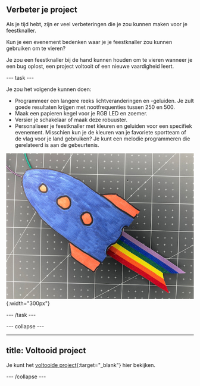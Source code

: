 ## Verbeter je project

Als je tijd hebt, zijn er veel verbeteringen die je zou kunnen maken voor je feestknaller.

Kun je een evenement bedenken waar je je feestknaller zou kunnen gebruiken om te vieren?

Je zou een feestknaller bij de hand kunnen houden om te vieren wanneer je een bug oplost, een project voltooit of een nieuwe vaardigheid leert.

--- task ---

Je zou het volgende kunnen doen:

+ Programmeer een langere reeks lichtveranderingen en -geluiden. Je zult goede resultaten krijgen met nootfrequenties tussen 250 en 500.
+ Maak een papieren kegel voor je RGB LED en zoemer.
+ Versier je schakelaar of maak deze robuuster.
+ Personaliseer je feestknaller met kleuren en geluiden voor een specifiek evenement. Misschien kun je de kleuren van je favoriete sportteam of de vlag voor je land gebruiken? Je kunt een melodie programmeren die gerelateerd is aan de gebeurtenis.

![Er is een rakettekening aan de voorkant van de feestknaller-schakelaar geplakt.](images/upgrade-popper.jpg){:width="300px"}

--- /task ---

--- collapse ---

---
title: Voltooid project
---

Je kunt het [voltooide project](https://rpf.io/p/en/party-popper-get){:target="_blank"} hier bekijken.

--- /collapse ---
